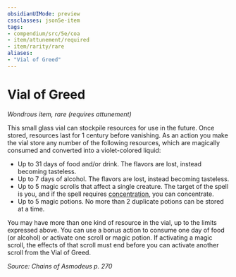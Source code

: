 ```yaml
---
obsidianUIMode: preview
cssclasses: json5e-item
tags:
- compendium/src/5e/coa
- item/attunement/required
- item/rarity/rare
aliases: 
- "Vial of Greed"
---
```

# Vial of Greed
*Wondrous item, rare (requires attunement)*  


This small glass vial can stockpile resources for use in the future. Once stored, resources last for 1 century before vanishing. As an action you make the vial store any number of the following resources, which are magically consumed and converted into a violet-colored liquid:

- Up to 31 days of food and/or drink. The flavors are lost, instead becoming tasteless.  
- Up to 7 days of alcohol. The flavors are lost, instead becoming tasteless.  
- Up to 5 magic scrolls that affect a single creature. The target of the spell is you, and if the spell requires [concentration](Mechanics/Rules/conditions.md#Concentration), you can concentrate.  
- Up to 5 magic potions. No more than 2 duplicate potions can be stored at a time.  

You may have more than one kind of resource in the vial, up to the limits expressed above. You can use a bonus action to consume one day of food (or alcohol) or activate one scroll or magic potion. If activating a magic scroll, the effects of that scroll must end before you can activate another scroll from the Vial of Greed.

*Source: Chains of Asmodeus p. 270*